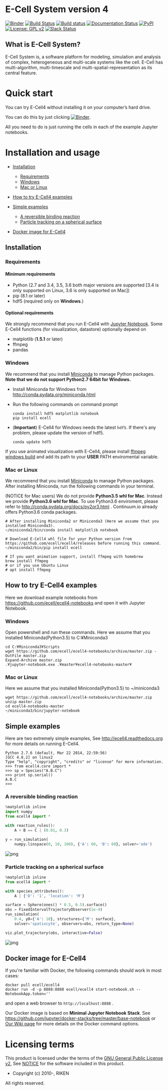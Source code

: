 E-Cell System version 4
=======================

[![Binder](http://mybinder.org/badge.svg)](http://mybinder.org/repo/ecell/ecell4-notebooks)
[![Build Status](https://travis-ci.org/ecell/ecell4.svg?branch=develop)](https://travis-ci.org/ecell/ecell4)
[![Build status](https://ci.appveyor.com/api/projects/status/github/ecell/ecell4?svg=true)](https://ci.appveyor.com/project/kaizu/ecell4)
[![Documentation Status](https://readthedocs.org/projects/ecell4/badge/?version=latest)](http://ecell4.readthedocs.org/en/latest/?badge=latest)
[![PyPI](https://img.shields.io/pypi/v/ecell.svg)](https://pypi.python.org/pypi/ecell)
[![License: GPL v2](https://img.shields.io/badge/license-GPL%20v2-blue.svg)](https://github.com/ecell/ecell4/blob/master/licenses/LICENSE)
[![Slack Status](https://img.shields.io/badge/chat-on%20slack-50baa6.svg)](https://ecell-project.herokuapp.com/)
<!---[![Slack Status](https://ecell-project.herokuapp.com/badge.svg)](https://ecell-project.herokuapp.com/)--->

What is E-Cell System?
----------------------

E-Cell System is, a software platform for modeling, simulation and analysis of complex, heterogeneous and multi-scale systems like the cell.
E-Cell has multi-algorithm, multi-timescale and multi-spatial-representation as its central feature.

Quick start
===========

You can try E-Cell4 without installing it on your computer’s hard drive.

You can do this by just clicking [![Binder](http://mybinder.org/badge.svg)](http://mybinder.org/repo/ecell/ecell4-notebooks).

All you need to do is just running the cells in each of the example Jupyter notebooks.

Installation and usage
======================

- [Installation](#installation)
  - [Requirements](#requirements)
  - [Windows](#windows)
  - [Mac or Linux](#mac-or-linux)

- [How to try E-Cell4 examples](#how-to-try-e-cell4-examples)

- [Simple examples](#simple-examples)
  - [A reversible binding reaction](#a-reversible-binding-reaction)
  - [Particle tracking on a spherical surface](#particle-tracking-on-a-spherical-surface)

- [Docker image for E-Cell4](#docker-image-for-e-cell4)

Installation
------------

### Requirements

#### Minimum requirements

- Python (2.7 and 3.4, 3.5, 3.6 both major versions are supported [3.4 is only supported on Linux, 3.6 is only supported on Mac])
- pip (8.1 or later)
- hdf5 (required only on **Windows**.)

#### Optional requirements

We strongly recommend that you run E-Cell4 with [Jupyter Notebook](http://jupyter.org/).
Some E-Cell4 functions (for visualization, datastore) optionally depend on

- matplotlib (**1.5.1** or later)
- ffmpeg
- pandas

### Windows

We recommend that you install [Miniconda](http://conda.pydata.org/miniconda.html) to manage Python packages.
**Note that we do not support Python2.7 64bit for Windows.**

- Install Miniconda for Windows from http://conda.pydata.org/miniconda.html
- Run the following commands on command prompt

    ```shell
    conda install hdf5 matplotlib notebook
    pip install ecell
    ```

- (**Important**) E-Cell4 for Windows needs the latest `hdf5`. If there's any problem, please update the version of hdf5.

    ```shell
    conda update hdf5
    ```

If you use animated visualization with E-Cell4, please install [ffmpeg windows build](http://ffmpeg.zeranoe.com/builds/) and add its path to your **USER** PATH enviromental variable.

### Mac or Linux

We recommend that you install [Miniconda](http://conda.pydata.org/miniconda.html) to manage Python packages.
After installing Miniconda, run the following commands in your terminal.

(NOTICE for Mac users) We do not provide **Python3.5 whl for Mac**. Instead we provide **Python3.6 whl for Mac**. To use Python3.6 enviroment, please refer to http://conda.pydata.org/docs/py2or3.html . Continuum.io already offers Python3.6 conda packages.

```shell
# After installing Miniconda2 or Miniconda3 (Here we assume that you installed Miniconda3).
~/miniconda2/bin/conda install matplotlib notebook

# Download E-Cell4 whl file for your Python version from https://github.com/ecell/ecell4/releases before running this command.
~/miniconda2/bin/pip install ecell

# If you want animation support, install ffmpeg with homebrew
brew install ffmpeg
# or if you use Ubuntu Linux
# apt install ffmpeg
```

How to try E-Cell4 examples
---------------------------
Here we download example notebooks from https://github.com/ecell/ecell4-notebooks and open it with Jupyter Notebook.

### Windows
Open powershell and run these commands.
Here we assume that you installed Miniconda(Python3.5) to C:¥Miniconda3

```shell
cd C:¥Miniconda3¥Scripts
wget https://github.com/ecell/ecell4-notebooks/archive/master.zip -OutFile master.zip
Expand-Archive master.zip
.¥jupyter-notebook.exe .¥master¥ecell4-notebooks-master¥
```

### Mac or Linux
Here we assume that you installed Miniconda(Python3.5) to ~/miniconda3

```shell
wget https://github.com/ecell/ecell4-notebooks/archive/master.zip
unzip master.zip
cd ecell4-notebooks-master
~/miniconda3/bin/jupyter-notebook
```

Simple examples
---------------

Here are two extremely simple examples, See http://ecell4.readthedocs.org for more details on running E-Cell4.

```
Python 2.7.6 (default, Mar 22 2014, 22:59:56)
[GCC 4.8.2] on linux2
Type "help", "copyright", "credits" or "license" for more information.
>>> from ecell4.core import *
>>> sp = Species("A.B.C")
>>> print sp.serial()
A.B.C
>>>
```

### A reversible binding reaction

```python
%matplotlib inline
import numpy
from ecell4 import *

with reaction_rules():
    A + B == C | (0.01, 0.3)

y = run_simulation(
    numpy.linspace(0, 10, 100), {'A': 60, 'B': 60}, solver='ode')
```

![png](./readthedocs/images/output_7_0.png)

### Particle tracking on a spherical surface

```python
%matplotlib inline
from ecell4 import *

with species_attributes():
    A | {'D': '1', 'location': 'M'}

surface = Sphere(ones() * 0.5, 0.5).surface()
obs = FixedIntervalTrajectoryObserver(1e-4)
run_simulation(
    0.4, y0={'A': 10}, structures={'M': surface},
    solver='spatiocyte', observers=obs, return_type=None)

viz.plot_trajectory(obs, interactive=False)
```

![png](./readthedocs/images/hairball.png)

Docker image for E-Cell4
----------------------------

If you're familiar with Docker, the following commands should work in most cases:

```shell
docker pull ecell/ecell4
docker run -d -p 8888:8888 ecell/ecell4 start-notebook.sh --NotebookApp.token=''
```

and open a web browser to `http://localhost:8888` .

Our Docker image is based on **Minimal Jupyter Notebook Stack**. See https://github.com/jupyter/docker-stacks/tree/master/base-notebook or [Our Wiki page](https://github.com/ecell/ecell4/wiki/Security-in-the-Docker-Jupyter-notebook-server) for more details on the Docker command options.

Licensing terms
===============

This product is licensed under the terms of the [GNU General Public License v2](https://github.com/ecell/ecell4/blob/master/licenses/LICENSE),
See [NOTICE](https://github.com/ecell/ecell4/blob/master/licenses/NOTICE.txt) for the software included in this product.

- Copyright (c) 2010-, RIKEN

All rights reserved.
